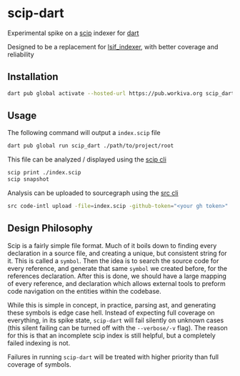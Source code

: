 # scip-dart

Experimental spike on a [scip](https://github.com/sourcegraph/scip) indexer for [dart](https://github.com/dart-lang)

Designed to be a replacement for [lsif_indexer](https://github.com/Workiva/lsif_indexer), with better coverage and reliability

## Installation

```sh
dart pub global activate --hosted-url https://pub.workiva.org scip_dart
```

## Usage

The following command will output a `index.scip` file
```sh
dart pub global run scip_dart ./path/to/project/root
```

This file can be analyzed / displayed using the [scip cli](https://github.com/sourcegraph/scip)

```sh
scip print ./index.scip
scip snapshot
```

Analysis can be uploaded to sourcegraph using the [src cli](https://docs.sourcegraph.com/cli)

```sh
src code-intl upload -file=index.scip -github-token="<your gh token>"
```

## Design Philosophy

Scip is a fairly simple file format. Much of it boils down to finding every declaration in a source file, and creating a unique, but consistent string for it. This is called a `symbol`. Then the idea is to search the source code for every reference, and generate that same `symbol` we created before, for the references declaration. After this is done, we should have a large mapping of every reference, and declaration which allows external tools to preform code navigation on the entities within the codebase.

While this is simple in concept, in practice, parsing ast, and generating these symbols is edge case hell. Instead of expecting full coverage on everything, in its spike state, `scip-dart` will fail silently on unknown cases (this silent failing can be turned off with the `--verbose/-v` flag). The reason for this is that an incomplete scip index is still helpful, but a completely failed indexing is not.

Failures in running `scip-dart` will be treated with higher priority than full coverage of symbols.